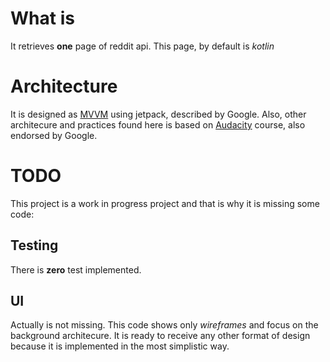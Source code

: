 # What is
It retrieves **one** page of reddit api. This page, by default is *kotlin* 

# Architecture

It is designed as [MVVM](https://developer.android.com/jetpack/guide) using jetpack, described by Google. Also, other architecure and practices found here is based on [Audacity](https://classroom.udacity.com/courses/ud9012) course, also endorsed by Google.

# TODO
This project is a work in progress project and that is why it is missing some code:

## Testing
There is **zero** test implemented.  

## UI
Actually is not missing. This code shows only *wireframes* and focus on the background architecure. It is ready to receive any other format of design because it is implemented in the most simplistic way.
